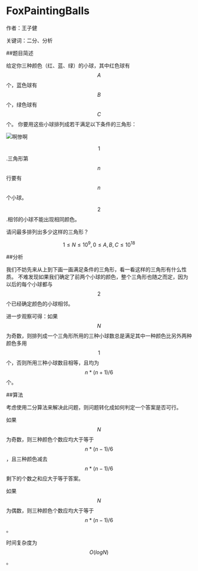 # FoxPaintingBalls
作者：王子健

关键词：二分、分析

##题目简述

给定你三种颜色（红、蓝、绿）的小球，其中红色球有$$A$$个，蓝色球有$$B$$个，绿色球有$$C$$个。
你要用这些小球排列成若干满足以下条件的三角形：

![啊惨啊](图片1.png)

$$1$$.三角形第$$n$$行要有$$n$$个小球。

$$2$$.相邻的小球不能出现相同颜色。


请问最多排列出多少这样的三角形？

$$1≤N≤10^9,0≤A,B,C≤10^{18}$$

##分析

我们不妨先来从上到下画一画满足条件的三角形，看一看这样的三角形有什么性质。
不难发现如果我们确定了前两个小球的颜色，整个三角形也随之而定，因为以后的每个小球都与$$2$$个已经确定颜色的小球相邻。


进一步观察可得：如果$$N$$为奇数，则排列成一个三角形所用的三种小球数总是满足其中一种颜色比另外两种颜色多用$$1$$个，否则所用三种小球数目相等，且均为$${n*(n+1)/6}$$个。


##算法

考虑使用二分算法来解决此问题，则问题转化成如何判定一个答案是否可行。

如果$$N$$为奇数，则三种颜色个数应均大于等于$${n*(n-1)}/6$$，且三种颜色减去$${n*(n-1)}/6$$剩下的个数之和应大于等于答案。

如果$$N$$为偶数，则三种颜色个数应均大于等于$${n*(n-1)}/6$$。

时间复杂度为$$O(logN)$$。



